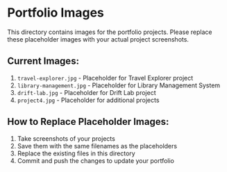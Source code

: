 # Portfolio Images

This directory contains images for the portfolio projects. Please replace these placeholder images with your actual project screenshots.

## Current Images:
1. `travel-explorer.jpg` - Placeholder for Travel Explorer project
2. `library-management.jpg` - Placeholder for Library Management System
3. `drift-lab.jpg` - Placeholder for Drift Lab project
4. `project4.jpg` - Placeholder for additional projects

## How to Replace Placeholder Images:
1. Take screenshots of your projects
2. Save them with the same filenames as the placeholders
3. Replace the existing files in this directory
4. Commit and push the changes to update your portfolio

